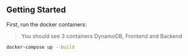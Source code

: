 ## Getting Started

First, run the docker containers:

> You should see 3 containers DynamoDB, Frontend and Backend

```bash
docker-compose up --build
```
